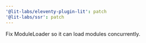 ```yaml
---
'@lit-labs/eleventy-plugin-lit': patch
'@lit-labs/ssr': patch
---
```


Fix ModuleLoader so it can load modules concurrently.
